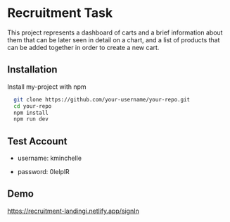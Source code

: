 # Recruitment Task

This project represents a dashboard of carts and a brief information about them that can be later seen in detail on a chart, and a list of products that can be added together in order to create a new cart.

## Installation

Install my-project with npm

```bash
  git clone https://github.com/your-username/your-repo.git
  cd your-repo
  npm install
  npm run dev
```

## Test Account

- username: kminchelle

- password: 0lelplR

## Demo

https://recruitment-landingi.netlify.app/signIn
